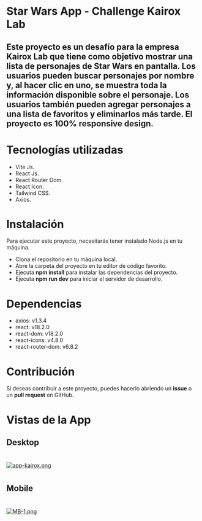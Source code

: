 # Star Wars App - Challenge Kairox Lab

## Este proyecto es un desafío para la empresa Kairox Lab que tiene como objetivo mostrar una lista de personajes de Star Wars en pantalla. Los usuarios pueden buscar personajes por nombre y, al hacer clic en uno, se muestra toda la información disponible sobre el personaje. Los usuarios también pueden agregar personajes a una lista de favoritos y eliminarlos más tarde. El proyecto es 100% responsive design.

#

# Tecnologías utilizadas

 - Vite Js.
 - React Js.
 - React Router Dom.
 - React Icon.
 - Tailwind CSS.
 - Axios.

#

# Instalación

Para ejecutar este proyecto, necesitarás tener instalado Node.js en tu máquina.

 - Clona el repositorio en tu máquina local.
 - Abre la carpeta del proyecto en tu editor de código favorito.
 - Ejecuta **npm install** para instalar las dependencias del proyecto.
 - Ejecuta **npm run dev** para iniciar el servidor de desarrollo.

#

# Dependencias

 - axios: v1.3.4
 - react: v18.2.0
 - react-dom: v18.2.0
 - react-icons: v4.8.0
 - react-router-dom: v6.8.2

#

# Contribución

Si deseas contribuir a este proyecto, puedes hacerlo abriendo un **issue** o un **pull request** en GitHub.

#

# Vistas de la App

## Desktop

#

[![app-kairox.png](https://i.postimg.cc/qB10XgDN/app-kairox.png)](https://postimg.cc/z3H9qDrN)

#

## Mobile

#

[![MB-1.png](https://i.postimg.cc/VNhG7qcH/MB-1.png)](https://postimg.cc/5HwSyFyw)

